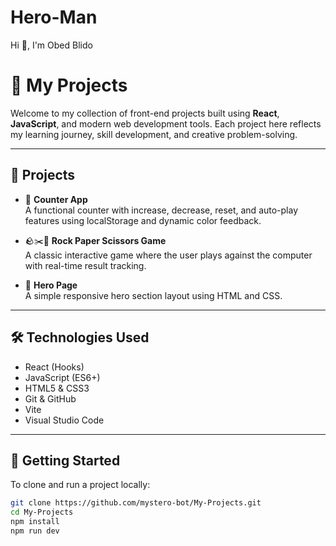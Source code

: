 # Hero-Man
Hi 👋, I'm Obed Blido
# 🎯 My Projects

Welcome to my collection of front-end projects built using **React**, **JavaScript**, and modern web development tools. Each project here reflects my learning journey, skill development, and creative problem-solving.

---

## 📁 Projects

- 🧮 **Counter App**  
  A functional counter with increase, decrease, reset, and auto-play features using localStorage and dynamic color feedback.

- 🪨✂️📄 **Rock Paper Scissors Game**  
  A classic interactive game where the user plays against the computer with real-time result tracking.

- 🦸 **Hero Page**  
  A simple responsive hero section layout using HTML and CSS.

---

## 🛠️ Technologies Used

- React (Hooks)
- JavaScript (ES6+)
- HTML5 & CSS3
- Git & GitHub
- Vite
- Visual Studio Code

---

## 🚀 Getting Started

To clone and run a project locally:

```bash
git clone https://github.com/mystero-bot/My-Projects.git
cd My-Projects
npm install
npm run dev
